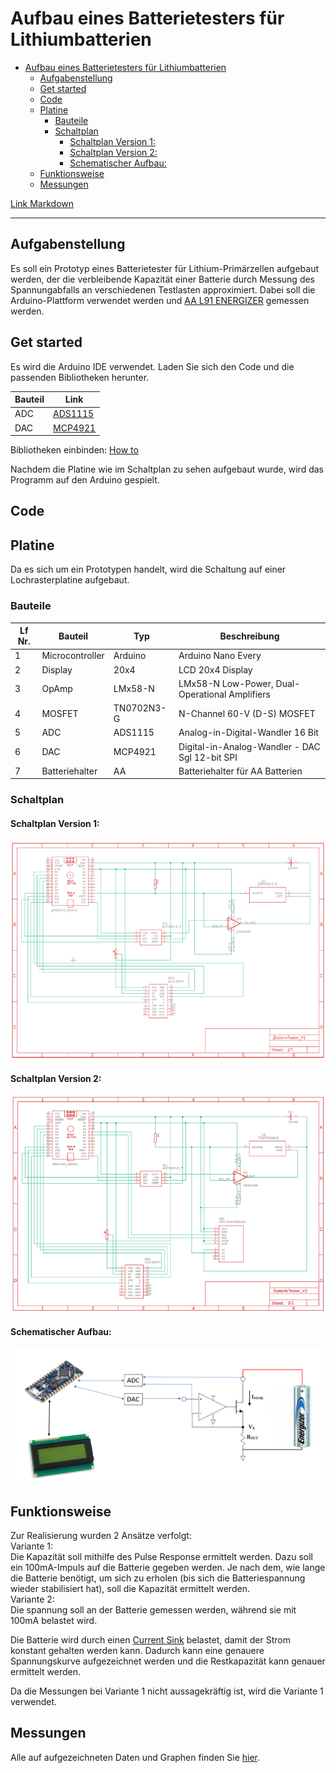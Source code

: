 # Aufbau eines Batterietesters für Lithiumbatterien

- [Aufbau eines Batterietesters für Lithiumbatterien](#aufbau-eines-batterietesters-für-lithiumbatterien)
  - [Aufgabenstellung](#aufgabenstellung)
  - [Get started](#get-started)
  - [Code](#code)
  - [Platine](#platine)
    - [Bauteile](#bauteile)
    - [Schaltplan](#schaltplan)
      - [Schaltplan Version 1:](#schaltplan-version-1)
      - [Schaltplan Version 2:](#schaltplan-version-2)
      - [Schematischer Aufbau:](#schematischer-aufbau)
  - [Funktionsweise](#funktionsweise)
  - [Messungen](#messungen)

[Link Markdown](https://github.com/FriendsOfREDAXO/markitup/blob/master/plugins/documentation/docs/de_de/howto_markdown.md)


---

## Aufgabenstellung
Es soll ein Prototyp eines Batterietester für Lithium-Primärzellen aufgebaut werden, der die verbleibende Kapazität einer Batterie durch Messung des Spannungabfalls an verschiedenen Testlasten approximiert. Dabei soll die Arduino-Plattform verwendet werden und [AA L91 ENERGIZER](https://data.energizer.com/PDFs/l91.pdf) gemessen werden.

## Get started

Es wird die Arduino IDE verwendet. Laden Sie sich den Code und die passenden Bibliotheken herunter. 

| Bauteil | Link |
|---------|------|
| ADC | [ADS1115](https://github.com/adafruit/Adafruit_ADS1X15) |
| DAC | [MCP4921](https://github.com/michd/Arduino-MCP492X/blob/master/README.md) |

Bibliotheken einbinden: [How to](https://42project.net/bibliothek-library-in-arduino-ide-installieren-und-einbinden/) 

Nachdem die Platine wie im Schaltplan zu sehen aufgebaut wurde, wird das Programm auf den Arduino gespielt.

## Code


## Platine
Da es sich um ein Prototypen handelt, wird die Schaltung auf einer Lochrasterplatine aufgebaut.

### Bauteile
| Lf Nr.| Bauteil         |  Typ       | Beschreibung                                   |
| ------| --------------- |  --------- | ---------------------------------------------- |
| 1     | Microcontroller | Arduino    | Arduino Nano Every                             |
| 2     | Display         | 20x4       | LCD 20x4 Display                               |
| 3     | OpAmp           | LMx58-N    | LMx58-N Low-Power, Dual-Operational Amplifiers |
| 4     | MOSFET          | TN0702N3-G | N-Channel 60-V (D-S) MOSFET                    |
| 5     | ADC             | ADS1115    | Analog-in-Digital-Wandler 16 Bit               |
| 6     | DAC             | MCP4921    | Digital-in-Analog-Wandler - DAC Sgl 12-bit SPI |
| 7     | Batteriehalter  | AA         | Batteriehalter für AA Batterien                |

### Schaltplan

#### Schaltplan Version 1:

![](doc/circuit_diagram/SchaltplanV1.png)

#### Schaltplan Version 2:

![](doc/circuit_diagram/SchaltplanV2.png)

#### Schematischer Aufbau:

![](doc/circuit_diagram/SchematischerAufbau.png)

## Funktionsweise

Zur Realisierung wurden 2 Ansätze verfolgt:  
Variante 1:  
Die Kapazität soll mithilfe des Pulse Response ermittelt werden. Dazu soll ein 100mA-Impuls auf die Batterie gegeben werden. Je nach dem, wie lange die Batterie benötigt, um sich zu erholen (bis sich die Batteriespannung wieder stabilisiert hat), soll die Kapazität ermittelt werden.  
Variante 2:  
Die spannung soll an der Batterie gemessen werden, während sie mit 100mA belastet wird.

Die Batterie wird durch einen [Current Sink](https://e2e.ti.com/blogs_/b/powerhouse/archive/2015/08/21/how-to-generate-current-sources-and-sinks-of-arbitrary-magnitude) belastet, damit der Strom konstant gehalten werden kann.
Dadurch kann eine genauere Spannungskurve aufgezeichnet werden und die Restkapazität kann genauer ermittelt werden.

Da die Messungen bei Variante 1 nicht aussagekräftig ist, wird die Variante 1 verwendet.

## Messungen

Alle auf aufgezeichneten Daten und Graphen finden Sie [hier](doc/measurement.md).

